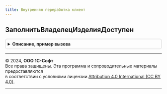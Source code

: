 ```yaml
---
title: Внутренняя переработка клиент
---
```



## ЗаполнитьВладелецИзделияДоступен
<details style="margin: 1em 0; padding: 0.5em; border: 1px solid #ccc; border-radius: 6px;">

<summary style="font-weight: bold; cursor: pointer;">Описание, пример вызова</summary>

```bsl

// Заполняет служебный реквизит "ВладелецИзделияДоступен" в строке по данным указанного назначение
//
// Параметры:
//  ТекущиеДанные		 - Структура - данные обрабатываемой строки.
//  СтруктураДействий	 - Структура - описывает действия, где Ключ - наименование действия,
//  														   Значение - Структура - параметры действия.
//  КэшированныеЗначения - Структура - сохраненные значения параметров, используемых при обработке.
//
Процедура ЗаполнитьВладелецИзделияДоступен(ТекущиеДанные, СтруктураДействий, КэшированныеЗначения) Экспорт
```

Пример вызова
```bsl
ВнутренняяПереработкаКлиент.ЗаполнитьВладелецИзделияДоступен(ТекущиеДанные, СтруктураДействий, КэшированныеЗначения) 
```
</details>

---

© 2024, **ООО 1С-Софт**  
Все права защищены. Эта программа и сопроводительные материалы предоставляются  
в соответствии с условиями лицензии [Attribution 4.0 International (CC BY 4.0)](https://creativecommons.org/licenses/by/4.0/legalcode).

---
